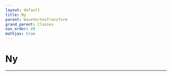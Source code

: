 ```yaml
---
layout: default
title: Ny
parent: WaveVortexTransform
grand_parent: Classes
nav_order: 49
mathjax: true
---
```


#  Ny




---

